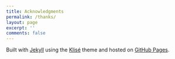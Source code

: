 ```yaml
---
title: Acknowledgments
permalink: /thanks/
layout: page
excerpt: ''
comments: false
---
```


Built with <a href="https://jekyllrb.com" target="_blank" rel="noreferrer noopener">Jekyll</a> using the <a href="https://github.com/piharpi/jekyll-klise" target="_blank" rel="noreferrer noopener">Klisé</a> theme and hosted on <a href="https://pages.github.com" target="_blank" rel="noreferrer noopener">GitHub Pages</a>.